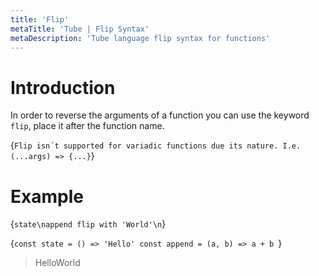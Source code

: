 ```yaml
---
title: 'Flip'
metaTitle: 'Tube | Flip Syntax'
metaDescription: 'Tube language flip syntax for functions'
---
```


# Introduction

In order to reverse the arguments of a function you can use the keyword `flip`, place it after the function name.

<Limitation>{`Flip isn´t supported for variadic functions due its nature. I.e. (...args) => {...}`}</Limitation>

# Example

<TubeCode>{`state\nappend flip with 'World'\n`}</TubeCode>

<JSCode>{`const state = () => 'Hello'
const append = (a, b) => a + b
`}</JSCode>

> HelloWorld
